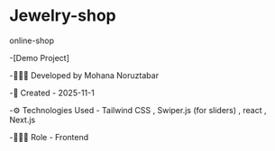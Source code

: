 # Jewelry-shop
online-shop

-[Demo Project]

-🙋🏽‍♀️ Developed by Mohana Noruztabar

-📅 Created - 2025-11-1

-⚙ Technologies Used -  Tailwind CSS , Swiper.js (for sliders)  , react , Next.js

-👩🏽‍💻 Role - Frontend
